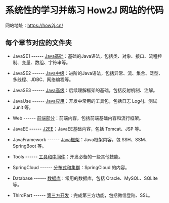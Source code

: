 # 系统性的学习并练习 How2J 网站的代码

网站地址：https://how2j.cn/

## 每个章节对应的文件夹

* JavaSE1 ------ [Java基础](https://how2j.cn/stage/12.html)：基础的Java语法，包括类、对象、接口、流程控制、变量、数组、字符串等。

* JavaSE2 ------ [Java中级](https://how2j.cn/stage/25.html)：进阶的Java语法，包括异常、流、集合、泛型、多线程、JDBC、网络编程等。

* JavaSE3 ------ [Java高级](https://how2j.cn/stage/33.html)：后续理解框架的基础，包括反射机制、注解。

* JavaUse ------ [Java应用](https://how2j.cn/stage/42.html)：开发中常用的工具包，包括日志 Log4j、测试 Junit 等。

* Web ------ [前端部分](https://how2j.cn/stage/27.html)：前端内容，包括前端基础内容和流行框架。

* JavaEE ------ [J2EE](https://how2j.cn/stage/13.html)：JavaEE基础内容，包括 Tomcat、JSP 等。

* JavaFramework ------ [Java框架](https://how2j.cn/stage/14.html)：Java框架内容，包 SSH、SSM、SpringBoot 等。

* Tools ------ [工具和中间件](https://how2j.cn/stage/43.html)：开发必备的一些其他技能。

* SpringCloud ------ [分布式和集群](https://how2j.cn/stage/45.html)：SpringCloud 的内容。

* Database ------ [数据库](https://how2j.cn/stage/11.html)：常用的数据库，包括 Oracle、MySQL、SQLite 等。

* ThirdPart ------ [第三方开发](https://how2j.cn/stage/46.html)：完成第三方功能，包括微信登陆、SSL。